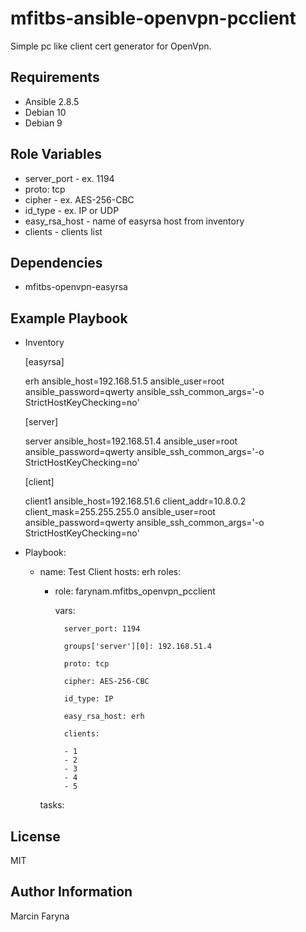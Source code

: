 mfitbs-ansible-openvpn-pcclient
=========

Simple pc like client cert generator for OpenVpn. 

Requirements
------------

* Ansible 2.8.5
* Debian 10
* Debian 9

Role Variables
--------------

* server_port - ex. 1194
* proto: tcp
* cipher - ex. AES-256-CBC
* id_type - ex. IP or UDP
* easy_rsa_host - name of easyrsa host from inventory 
* clients - clients list

Dependencies
------------

* mfitbs-openvpn-easyrsa

Example Playbook
----------------

* Inventory


    [easyrsa]
    
    erh ansible_host=192.168.51.5 ansible_user=root ansible_password=qwerty ansible_ssh_common_args='-o StrictHostKeyChecking=no'
    
    [server]
    
    server ansible_host=192.168.51.4 ansible_user=root ansible_password=qwerty ansible_ssh_common_args='-o StrictHostKeyChecking=no'
    
    [client]
    
    client1 ansible_host=192.168.51.6 client_addr=10.8.0.2 client_mask=255.255.255.0 ansible_user=root ansible_password=qwerty ansible_ssh_common_args='-o StrictHostKeyChecking=no'
    


* Playbook:


    - name: Test Client
      hosts: erh
      roles:
      
        - role: farynam.mfitbs_openvpn_pcclient
        
          vars:
          
                server_port: 1194
            
                groups['server'][0]: 192.168.51.4
            
                proto: tcp
            
                cipher: AES-256-CBC
            
                id_type: IP
            
                easy_rsa_host: erh
            
                clients:
            
                - 1
                - 2
                - 3
                - 4
                - 5
              
      tasks:

License
-------

MIT

Author Information
------------------

Marcin Faryna

